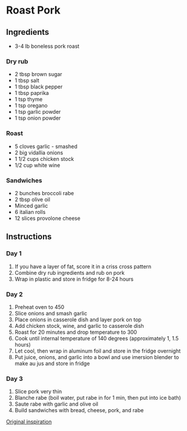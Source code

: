 # Roast Pork

## Ingredients
* 3-4 lb boneless pork roast

### Dry rub
* 2 tbsp brown sugar
* 1 tbsp salt
* 1 tbsp black pepper
* 1 tbsp paprika
* 1 tsp thyme
* 1 tsp oregano
* 1 tsp garlic powder
* 1 tsp onion powder

### Roast
* 5 cloves garlic - smashed
* 2 big vidallia onions
* 1 1/2 cups chicken stock
* 1/2 cup white wine

### Sandwiches
* 2 bunches broccoli rabe
* 2 tbsp olive oil
* Minced garlic
* 6 italian rolls
* 12 slices provolone cheese

## Instructions
### Day 1
1. If you have a layer of fat, score it in a criss cross pattern
1. Combine dry rub ingredients and rub on pork
1. Wrap in plastic and store in fridge for 8-24 hours

### Day 2
1. Preheat oven to 450
1. Slice onions and smash garlic
1. Place onions in casserole dish and layer pork on top
1. Add chicken stock, wine, and garlic to casserole dish
1. Roast for 20 minutes and drop temperature to 300
1. Cook until internal temperature of 140 degrees (approximately 1, 1.5 hours)
1. Let cool, then wrap in aluminum foil and store in the fridge overnight
1. Put juice, onions, and garlic into a bowl and use imersion blender to make au jus and store in fridge


### Day 3
1. Slice pork very thin
1. Blanche rabe (boil water, put rabe in for 1 min, then put into ice bath)
1. Saute rabe with garlic and olive oil
1. Build sandwiches with bread, cheese, pork, and rabe

[Original inspiration](https://soufflebombay.com/philly-roast-pork-sandwich/)
